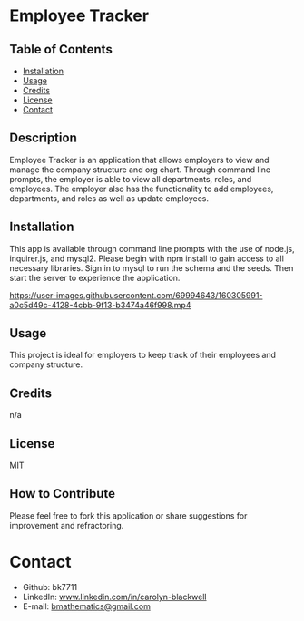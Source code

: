 # Employee Tracker
## Table of Contents
- [Installation](#installation)
- [Usage](#usage)
- [Credits](#credits)
- [License](#license)
- [Contact](#contact)
## Description
Employee Tracker is an application that allows employers to view and manage the company structure and org chart. Through command line prompts, the employer is able to view all departments, roles, and employees. The employer also has the functionality to add employees, departments, and roles as well as update employees.
## Installation
This app is available through command line prompts with the use of node.js, inquirer.js, and mysql2. Please begin with npm install to gain access to all necessary libraries. Sign in to mysql to run the schema and the seeds. Then start the server to experience the application.


https://user-images.githubusercontent.com/69994643/160305991-a0c5d49c-4128-4cbb-9f13-b3474a46f998.mp4


## Usage
This project is ideal for employers to keep track of their employees and company structure.
## Credits 
n/a
## License
MIT
## How to Contribute
Please feel free to fork this application or share suggestions for improvement and refractoring.

# Contact
- Github: bk7711
- LinkedIn: www.linkedin.com/in/carolyn-blackwell
- E-mail: bmathematics@gmail.com
